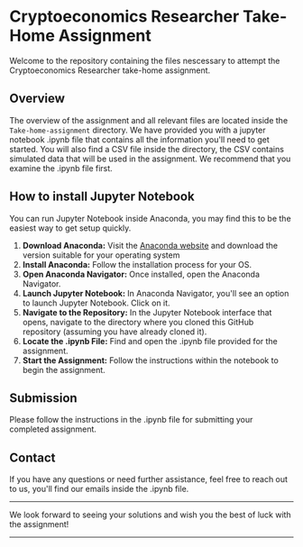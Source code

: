 # Cryptoeconomics Researcher Take-Home Assignment

Welcome to the repository containing the files nescessary to attempt the Cryptoeconomics Researcher take-home assignment.

## Overview

The overview of the assignment and all relevant files are located inside the `Take-home-assignment` directory. We have provided you with a jupyter notebook .ipynb file that contains all the information you'll need to get started. You will also find a CSV file inside the directory, the CSV contains simulated data that will be used in the assignment. We recommend that you examine the .ipynb file first. 

## How to install Jupyter Notebook

You can run Jupyter Notebook inside Anaconda, you may find this to be the easiest way to get setup quickly. 

1. **Download Anaconda:** Visit the [Anaconda website](https://www.anaconda.com/download/success) and download the version suitable for your operating system
2. **Install Anaconda:** Follow the installation process for your OS.
3. **Open Anaconda Navigator:** Once installed, open the Anaconda Navigator.
4. **Launch Jupyter Notebook:** In Anaconda Navigator, you'll see an option to launch Jupyter Notebook. Click on it.
5. **Navigate to the Repository:** In the Jupyter Notebook interface that opens, navigate to the directory where you cloned this GitHub repository (assuming you have already cloned it).
6. **Locate the .ipynb File:** Find and open the .ipynb file provided for the assignment.
7. **Start the Assignment:** Follow the instructions within the notebook to begin the assignment.

## Submission

Please follow the instructions in the .ipynb file for submitting your completed assignment.

## Contact

If you have any questions or need further assistance, feel free to reach out to us, you'll find our emails inside the .ipynb file.

---

We look forward to seeing your solutions and wish you the best of luck with the assignment!

---

